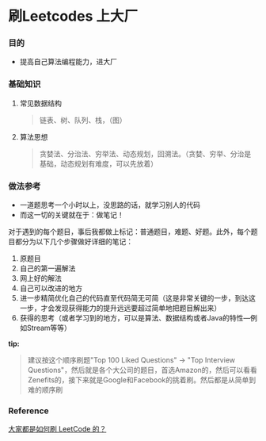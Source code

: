 # 刷Leetcodes 上大厂

### 目的

- 提高自己算法编程能力，进大厂

### 基础知识

1. 常见数据结构

   > 链表、树、队列、栈，（图）

2. 算法思想

   > 贪婪法、分治法、穷举法、动态规划，回溯法。（贪婪、穷举、分治是基础，动态规划有难度，可以先放着）

### 做法参考

- 一道题思考一个小时以上，没思路的话，就学习别人的代码
- 而这一切的关键就在于：做笔记！
  

对于遇到的每个题目，事后我都做上标记：普通题目，难题、好题。此外，每个题目都分为以下几个步骤做好详细的笔记：
1. 原题目
2. 自己的第一遍解法
3. 网上好的解法
4. 自己可以改进的地方
5. 进一步精简优化自己的代码直至代码简无可简（这是非常关键的一步，到达这一步，才会发现获得能力的提升远远要超过简单地把题目解出来）
6. 获得的思考（或者学习到的地方，可以是算法、数据结构或者Java的特性—例如Stream等等）

**tip:**
> 建议按这个顺序刷题"Top 100 Liked Questions" -> "Top Interview Questions"，然后就是各个大公司的题目，首选Amazon的，然后可以看看Zenefits的，接下来就是Google和Facebook的挑着刷。然后都是从简单到难的顺序刷


### Reference
[大家都是如何刷 LeetCode 的？](https://www.zhihu.com/question/280279208)
